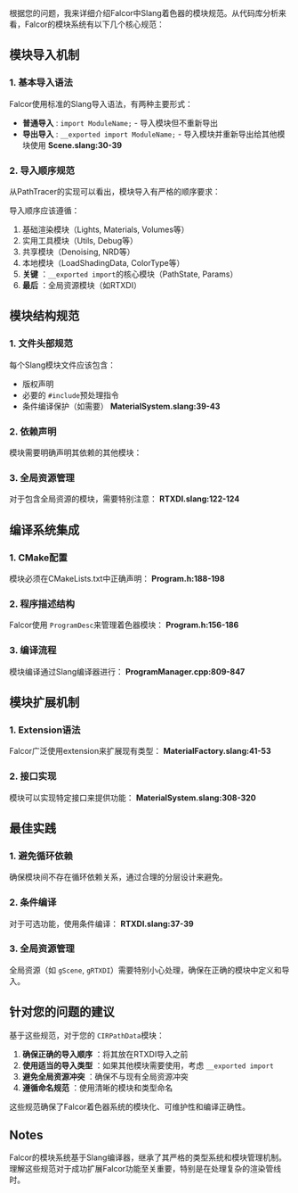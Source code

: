 根据您的问题，我来详细介绍Falcor中Slang着色器的模块规范。从代码库分析来看，Falcor的模块系统有以下几个核心规范：

## 模块导入机制

### 1. 基本导入语法

Falcor使用标准的Slang导入语法，有两种主要形式：

* **普通导入** : `import ModuleName;` - 导入模块但不重新导出
* **导出导入** : `__exported import ModuleName;` - 导入模块并重新导出给其他模块使用 **Scene.slang:30-39**

### 2. 导入顺序规范

从PathTracer的实现可以看出，模块导入有严格的顺序要求：

导入顺序应该遵循：

1. 基础渲染模块（Lights, Materials, Volumes等）
2. 实用工具模块（Utils, Debug等）
3. 共享模块（Denoising, NRD等）
4. 本地模块（LoadShadingData, ColorType等）
5. **关键** ：`__exported import`的核心模块（PathState, Params）
6. **最后** ：全局资源模块（如RTXDI）

## 模块结构规范

### 1. 文件头部规范

每个Slang模块文件应该包含：

* 版权声明
* 必要的 `#include`预处理指令
* 条件编译保护（如需要） **MaterialSystem.slang:39-43**

### 2. 依赖声明

模块需要明确声明其依赖的其他模块：

### 3. 全局资源管理

对于包含全局资源的模块，需要特别注意： **RTXDI.slang:122-124**

## 编译系统集成

### 1. CMake配置

模块必须在CMakeLists.txt中正确声明： **Program.h:188-198**

### 2. 程序描述结构

Falcor使用 `ProgramDesc`来管理着色器模块： **Program.h:156-186**

### 3. 编译流程

模块编译通过Slang编译器进行： **ProgramManager.cpp:809-847**

## 模块扩展机制

### 1. Extension语法

Falcor广泛使用extension来扩展现有类型： **MaterialFactory.slang:41-53**

### 2. 接口实现

模块可以实现特定接口来提供功能： **MaterialSystem.slang:308-320**

## 最佳实践

### 1. 避免循环依赖

确保模块间不存在循环依赖关系，通过合理的分层设计来避免。

### 2. 条件编译

对于可选功能，使用条件编译： **RTXDI.slang:37-39**

### 3. 全局资源管理

全局资源（如 `gScene`, `gRTXDI`）需要特别小心处理，确保在正确的模块中定义和导入。

## 针对您的问题的建议

基于这些规范，对于您的 `CIRPathData`模块：

1. **确保正确的导入顺序** ：将其放在RTXDI导入之前
2. **使用适当的导入类型** ：如果其他模块需要使用，考虑 `__exported import`
3. **避免全局资源冲突** ：确保不与现有全局资源冲突
4. **遵循命名规范** ：使用清晰的模块和类型命名

这些规范确保了Falcor着色器系统的模块化、可维护性和编译正确性。

## Notes

Falcor的模块系统基于Slang编译器，继承了其严格的类型系统和模块管理机制。理解这些规范对于成功扩展Falcor功能至关重要，特别是在处理复杂的渲染管线时。
